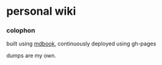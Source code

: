 # personal wiki

### colophon

built using [mdbook](https://rust-lang.github.io/mdBook/), continuously deployed using gh-pages 

dumps are my own.
